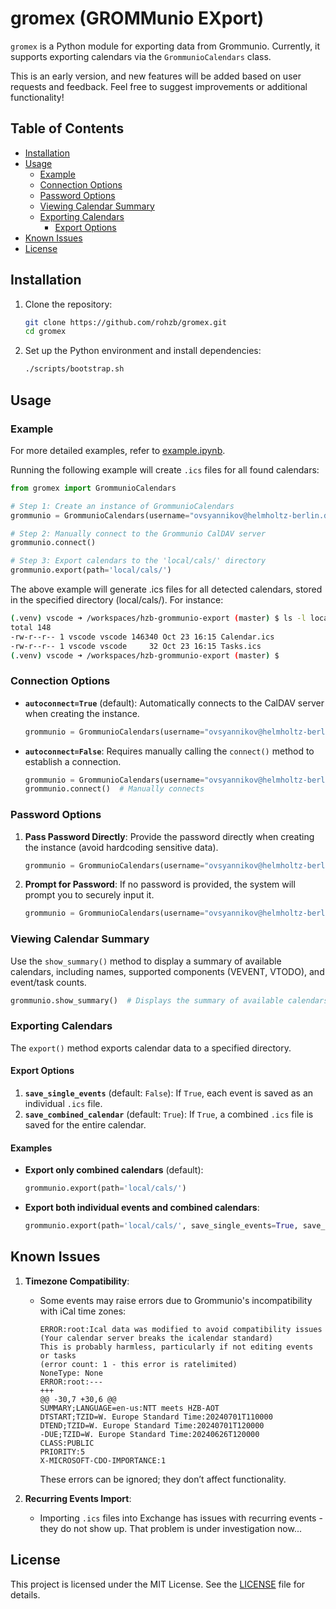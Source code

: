 # gromex (GROMMunio EXport)

`gromex` is a Python module for exporting data from Grommunio. Currently, it supports exporting calendars via the `GrommunioCalendars` class.

This is an early version, and new features will be added based on user requests and feedback. Feel free to suggest improvements or additional functionality!

## Table of Contents
- [Installation](#installation)
- [Usage](#usage)
  - [Example](#example)
  - [Connection Options](#connection-options)
  - [Password Options](#password-options)
  - [Viewing Calendar Summary](#viewing-calendar-summary)
  - [Exporting Calendars](#exporting-calendars)
    - [Export Options](#export-options)
- [Known Issues](#known-issues)
- [License](#license)

## Installation

1. Clone the repository:

    ```bash
    git clone https://github.com/rohzb/gromex.git
    cd gromex
    ```

2. Set up the Python environment and install dependencies:

    ```bash
    ./scripts/bootstrap.sh
    ```

## Usage

### Example

For more detailed examples, refer to [example.ipynb](example.ipynb).

Running the following example will create `.ics` files for all found calendars:

```python
from gromex import GrommunioCalendars

# Step 1: Create an instance of GrommunioCalendars
grommunio = GrommunioCalendars(username="ovsyannikov@helmholtz-berlin.de", autoconnect=False)

# Step 2: Manually connect to the Grommunio CalDAV server
grommunio.connect()

# Step 3: Export calendars to the 'local/cals/' directory
grommunio.export(path='local/cals/')
```

The above example will generate .ics files for all detected calendars, stored in the specified directory (local/cals/). For instance:
```bash
(.venv) vscode ➜ /workspaces/hzb-grommunio-export (master) $ ls -l local/cals/
total 148
-rw-r--r-- 1 vscode vscode 146340 Oct 23 16:15 Calendar.ics
-rw-r--r-- 1 vscode vscode     32 Oct 23 16:15 Tasks.ics
(.venv) vscode ➜ /workspaces/hzb-grommunio-export (master) $ 
```

### Connection Options

- **`autoconnect=True`** (default): Automatically connects to the CalDAV server when creating the instance.
  
  ```python
  grommunio = GrommunioCalendars(username="ovsyannikov@helmholtz-berlin.de")  # Automatically connects
  ```

- **`autoconnect=False`**: Requires manually calling the `connect()` method to establish a connection.

  ```python
  grommunio = GrommunioCalendars(username="ovsyannikov@helmholtz-berlin.de", autoconnect=False)
  grommunio.connect()  # Manually connects
  ```

### Password Options

1. **Pass Password Directly**: Provide the password directly when creating the instance (avoid hardcoding sensitive data).

   ```python
   grommunio = GrommunioCalendars(username="ovsyannikov@helmholtz-berlin.de", password="yourpassword")
   ```

2. **Prompt for Password**: If no password is provided, the system will prompt you to securely input it.

   ```python
   grommunio = GrommunioCalendars(username="ovsyannikov@helmholtz-berlin.de")
   ```

### Viewing Calendar Summary

Use the `show_summary()` method to display a summary of available calendars, including names, supported components (VEVENT, VTODO), and event/task counts.

```python
grommunio.show_summary()  # Displays the summary of available calendars
```

### Exporting Calendars

The `export()` method exports calendar data to a specified directory.

#### Export Options

1. **`save_single_events`** (default: `False`): If `True`, each event is saved as an individual `.ics` file.
2. **`save_combined_calendar`** (default: `True`): If `True`, a combined `.ics` file is saved for the entire calendar.

#### Examples

- **Export only combined calendars** (default):

  ```python
  grommunio.export(path='local/cals/')
  ```

- **Export both individual events and combined calendars**:

  ```python
  grommunio.export(path='local/cals/', save_single_events=True, save_combined_calendar=True)
  ```

## Known Issues

1. **Timezone Compatibility**:
   - Some events may raise errors due to Grommunio's incompatibility with iCal time zones:
     ```
     ERROR:root:Ical data was modified to avoid compatibility issues
     (Your calendar server breaks the icalendar standard)
     This is probably harmless, particularly if not editing events or tasks
     (error count: 1 - this error is ratelimited)
     NoneType: None
     ERROR:root:--- 
     +++ 
     @@ -30,7 +30,6 @@
     SUMMARY;LANGUAGE=en-us:NTT meets HZB-AOT
     DTSTART;TZID=W. Europe Standard Time:20240701T110000
     DTEND;TZID=W. Europe Standard Time:20240701T120000
     -DUE;TZID=W. Europe Standard Time:20240626T120000
     CLASS:PUBLIC
     PRIORITY:5
     X-MICROSOFT-CDO-IMPORTANCE:1
     ```
     These errors can be ignored; they don’t affect functionality.

2. **Recurring Events Import**:
   - Importing `.ics` files into Exchange has issues with recurring events - they do not show up. That problem is under investigation now...

## License

This project is licensed under the MIT License. See the [LICENSE](LICENSE) file for details.
